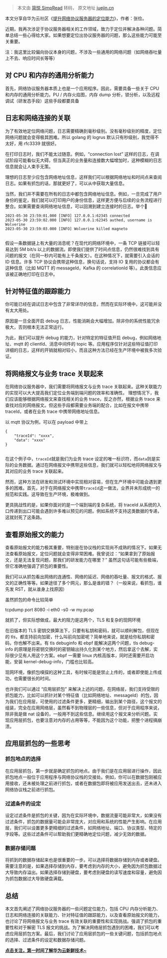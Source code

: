 > 本文由 [简悦 SimpRead](http://ksria.com/simpread/) 转码， 原文地址 [juejin.cn](https://juejin.cn/post/7315850963344605223)

本文分享自华为云社区《[提升网络协议服务器的定位能力](https://link.juejin.cn?target=https%3A%2F%2Fbbs.huaweicloud.com%2Fblogs%2F417580%3Futm_source%3Djuejin%26utm_medium%3Dbbs-ex%26utm_campaign%3Dother%26utm_content%3Dcontent "https://bbs.huaweicloud.com/blogs/417580?utm_source=juejin&utm_medium=bbs-ex&utm_campaign=other&utm_content=content")》，作者：张俭。

近期，我再次涉足于协议服务器相关的工作领域，致力于定位并解决各种问题。简单总结一些心得给大家。如果想要定位出协议服务器的问题，那么这些能力可能至关重要。

注：我这里比较偏向协议本身的问题，不涉及一些通用的网络问题（如网络吞吐量上不去、响应时间长等等）

对 CPU 和内存的通用分析能力
----------------

首先，网络协议服务器本质上也是一个应用程序。因此，需要具备一些关于 CPU 和内存的通用分析能力。PU / 内存火焰图，内存 dump 分析，锁分析，以及远程调试（研发态手段）这些手段都要具备

日志和网络连接的关联
----------

为了有效地定位网络问题，日志需要精确到毫秒级别。没有毫秒级别的精度，定位网络问题就会变得极其困难。所以 golang 的 logrus 默认只有秒级别，我觉得不太好，用 rfc3339 就很好。

在打印日志时，我们不能太过随意。例如，“connection lost” 这样的日志，在调试阶段可能看似无大碍，但当真正的业务量和连接数大幅增加时，这种模糊的日志信息就会让人束手无策。

理想的日志至少应包含网络地址信息，这样我们可以根据网络地址和时间点来查阅日志。如果有抓包的话，那就更好了，可以从中获取大量信息。

当然，我们并不需要在所有的日志中都包含网络地址信息。例如，一旦完成了用户身份的鉴定，我们就可以打印用户的身份信息，这样更方便与后续的业务流程进行整合。如果需要查询网络地址信息，可以回溯到建立连接时的日志。举个🌰

```
2023-05-30 23:59:01.000 [INFO] 127.0.0.1:62345 connected
2023-05-30 23:59:02.000 [INFO] 127.0.0.1:62345 authed, username is Wolverine
2023-05-30 23:59:03.000 [INFO] Wolverine killed magneto


```

假设一条数据链上有大量的消息呢？在现代的网络环境中，一条 TCP 链接可以轻易达到 5M bit/s 以上的数据流。即使我们提供了时间点信息，仍然很难找到具有问题的报文（在同一秒内可能有上千条报文）。在这种情况下，就需要引入会话的 ID 信息。许多 TCP 协议会携带这种信息，换句话说，支持 IO 复用的协议都会有这种信息（比如 MQTT 的 messageId，Kafka 的 correlationId 等）。此类信息应该被正确地打印在日志中。

针对特征值的跟踪能力
----------

你可能已经在调试日志中包含了非常详尽的信息，然而在实际环境中，这可能并没有太大用处。

原因是一旦全面开启 debug 日志，性能消耗会大幅增加。除非你的系统性能冗余极大，否则根本无法正常运行。

为此，我们可以提升 debug 的能力，针对特定的特征值开启 debug，例如网络地址、mqtt 的 clientId、消息中间件的 topic 等。应用程序仅针对这些特征值打印详细的日志，这样的开销就相对较小，而且这种方法已经在生产环境中被我多次验证。

将网络报文与业务 trace 关联起来
-------------------

在网络协议服务器中，我们需要将网络报文与业务 trace 关联起来。这种关联能力的实现可以大大提高我们定位业务端到端问题的效率和准确性。 理想情况下，我们应该能够根据网络报文来查找相关的业务 trace，反之亦然，根据业务 trace 来查找对应的网络报文。但这些手段都需要业务端的配合，比如在报文中携带 traceId，或者在业务 trace 中携带网络地址信息。

以 mqtt 协议为例，可以在 payload 中带上

```
{
    "traceId": "xxxx",
    "data": "xxxx"
}


```

在这个例子中，`traceId`就是我们为业务 trace 设定的唯一标识符，而`data`则是实际的业务数据。通过在网络报文中携带这些信息，我们就可以轻松地将网络报文与其对应的业务 trace 关联起来。

然而，这种方法在研发和测试环境中实现相对容易，但在生产环境中可能会遇到更多的困难。首先，对于在网络报文中携带`traceId`这一做法，业界并未形成统一的规范和实践。这导致在生产环境，极难做到。

更具挑战性的是，如果你面对的是一个端到端的复杂系统，将 traceId 从系统的入口传递到出口可能会遇到许多难以预见的问题。例如系统不支持这类数据的专递，这就封死了这条路。

查看原始报文的能力
---------

查看原始报文的能力极其重要，特别是在协议栈的实现尚不成熟的情况下。如果无法查看原始报文，定位问题就会变得非常困难。我曾说过：“如果拿到了原始报文，还是无法复现问题，那我们的研发能力在哪里？” 虽然这句话可能有些极端，但它准确地强调了抓包的重要性。

我们可以从抓包看出网络的连通性、网络的延迟、网络的吞吐量、报文的格式、报文的正确性等等。如果途径了多个网元，那么是谁的错？（一般来说，看抓包，谁先发 RST，就从谁身上找原因）

虽然抓包的命令比较简单

tcpdump port 8080 -i eth0 -s0 -w my.pcap

就抓了，但实际想做成，最大的阻力是这两个，TLS 和复杂的现网环境

在旧版本的 TLS 密钥交换算法下，只要有私钥和密码，就可以顺利解包，但现在的 tls，都支持前向加密，什么叫前向加密呢？简单地来说，就是给你私钥和密码，你也解不出来。有 tls debuginfo 和 ebpf 能解决这两个问题，tls debug-info 的原理是将密钥交换时的密钥输出持久化到某个地方，然后拿这个去解，实际很少见有人用这个方案。ebpf 一需要 linux 内核高版本，同时还需要开启功能，安装 kernel-debug-info，门槛也比较高。

现网环境，像抓包嗅探的这种工具，有时候可能是禁止上传的，或者即使能上传成功，也需要很长的时间。

也许我们可以通过 “应用层抓包” 来解决上述的问题，在网络层，我们支持受限的抓包能力，比如可以抓针对某个特征值（比如网络地址、messageId）的包，因为我们在应用层，可使用的过滤条件更多，更精细，输出到某个路径，这个报文的组装，完全在应用网络层，虽然看不到物理层的一些信息，但对于应用程序来说，除非我是做 nat 设备的，一般用不到这些信息。继续用这个报文来分析问题。实现应用层抓包，也要注意对内存的占用等等，不能因为这个功能，把整个进程搞崩溃。

应用层抓包的一些思考
----------

### 抓包地点的选择

在应用层抓包，第一步就是确定抓包的地点。由于我们是在应用层进行操作，因此抓包地点一般位于应用程序与网络协议栈的交接处。例如，你可以在数据包刚被应用接收，还未被处理之前进行抓包，或者在数据包即将被应用发送出去，还未进入网络协议栈之前进行抓包。

### 过滤条件的设定

设定过滤条件是抓包的关键，因为在实际环境中，数据流量可能非常大，如果没有过滤条件，抓包的数据量可能会非常庞大，对应用和系统的性能产生影响。在应用层，我们可以设置更多更精细的过滤条件，如网络地址、端口、协议类型、特定的字段等。这些过滤条件可以帮助我们更精确地定位问题，减少无效的数据。

### 数据存储问题

将抓到的数据存储起来也是很重要的一步。可以选择将数据存储到内存或者硬盘。需要注意的是，如果选择存储到内存，要考虑到内存的大小，避免因为抓包数据过大导致内存溢出。如果选择存储到硬盘，要考虑到硬盘的读写速度和容量，避免因为抓包数据过大导致硬盘满载。

总结
--

本文首先阐述了网络协议服务器的一些问题定位能力，包括 CPU 内存分析能力、日志和网络连接的关联能力、针对特征值的跟踪能力，以及查看原始报文的能力，也讨论了将网络报文与业务 trace 有效关联的重要性和实现挑战。强调了抓包的重要性和对于解密 TLS 报文的挑战。为了解决网络层抓包遇到的困难，我们可以考虑应用层抓包方案。最后，我们讨论了应用层抓包的一些关键问题，包括抓包地点的选择、过滤条件的设定和数据存储问题。

[**点击关注，第一时间了解华为云新鲜技术~**](https://link.juejin.cn?target=https%3A%2F%2Fbbs.huaweicloud.com%2Fblogs%3Futm_source%3Djuejin%26utm_medium%3Dbbs-ex%26utm_campaign%3Dother%26utm_content%3Dcontent "https://bbs.huaweicloud.com/blogs?utm_source=juejin&utm_medium=bbs-ex&utm_campaign=other&utm_content=content")